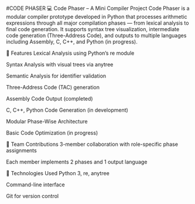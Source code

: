 #CODE PHASER
💻 Code Phaser – A Mini Compiler Project
Code Phaser is a modular compiler prototype developed in Python that processes arithmetic expressions through all major compilation phases — from lexical analysis to final code generation. It supports syntax tree visualization, intermediate code generation (Three-Address Code), and outputs to multiple languages including Assembly, C, C++, and Python (in progress).

🔧 Features
Lexical Analysis using Python’s re module

Syntax Analysis with visual trees via anytree

Semantic Analysis for identifier validation

Three-Address Code (TAC) generation

Assembly Code Output (completed)

C, C++, Python Code Generation (in development)

Modular Phase-Wise Architecture

Basic Code Optimization (in progress)

👥 Team Contributions
3-member collaboration with role-specific phase assignments

Each member implements 2 phases and 1 output language

📁 Technologies Used
Python 3, re, anytree

Command-line interface

Git for version control
